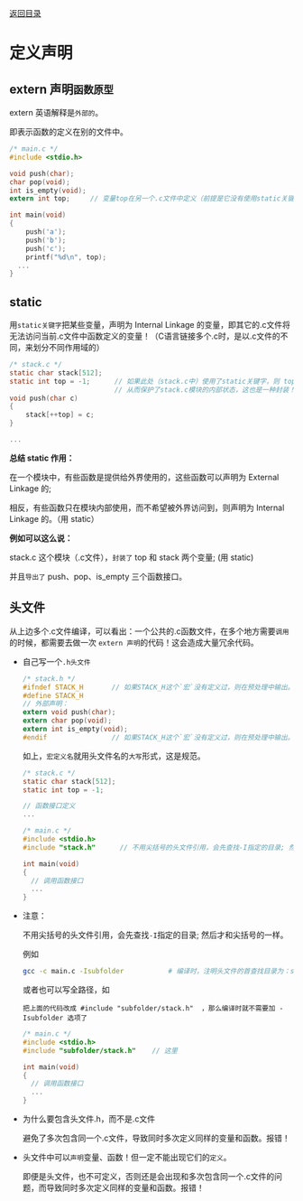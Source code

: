 [返回目录](/README.md)

定义声明
===========================



extern 声明`函数原型`
----------

extern 英语解释是`外部的`。

即表示函数的定义在别的文件中。

```c
/* main.c */
#include <stdio.h>

void push(char);
char pop(void);
int is_empty(void);
extern int top;     // 变量top在另一个.c文件中定义（前提是它没有使用static关键字时，此处才可用extern声明外部定义！ 链接）！即 变量top 具有 External Linkage

int main(void)
{
	push('a');
	push('b');
	push('c');
	printf("%d\n", top);
  ...
}
```

static
----------

用`static关键字`把某些变量，声明为 Internal Linkage 的变量，即其它的.c文件将无法访问当前.c文件中函数定义的变量！（C语言链接多个.c时，是以.c文件的不同，来划分不同作用域的）

```c
/* stack.c */
static char stack[512];
static int top = -1;      // 如果此处（stack.c中）使用了static关键字，则 top变量 具有 Internal Linkage，别处将无法引用！ 链接
                          // 从而保护了stack.c模块的内部状态，这也是一种封装！
void push(char c)
{
	stack[++top] = c;
}

...
```

**总结 static 作用：**

在一个模块中，有些函数是提供给外界使用的，这些函数可以声明为 External Linkage 的;

相反，有些函数只在模块内部使用，而不希望被外界访问到，则声明为 Internal Linkage 的。（用 static）

**例如可以这么说：**

stack.c 这个模块（.c文件），`封装了` top 和 stack 两个变量; (用 static)

并且`导出了` push、pop、is_empty 三个函数接口。

头文件
--------

从上边多个.c文件编译，可以看出：一个公共的.c函数文件，在多个地方需要`调用`的时候，都需要去做一次 `extern 声明`的代码！这会造成大量冗余代码。

- 自己写一个`.h头文件`

  ```c
  /* stack.h */
  #ifndef STACK_H       // 如果STACK_H这个`宏`没有定义过，则在预处理中输出。（这种保护头文件的写法，避免了头文件的内容被`重复包含`）
  #define STACK_H
  // 外部声明：
  extern void push(char);
  extern char pop(void);
  extern int is_empty(void);
  #endif                // 如果STACK_H这个`宏`没有定义过，则在预处理中输出。
  ```

  如上，`宏定义名`就用头文件名的`大写`形式，这是规范。

  ```c
  /* stack.c */
  static char stack[512];
  static int top = -1;

  // 函数接口定义
  ...
  ```

  ```c
  /* main.c */
  #include <stdio.h>
  #include "stack.h"      // 不用尖括号的头文件引用，会先查找-I指定的目录; 然后才和尖括号的一样。

  int main(void)
  {
    // 调用函数接口
  	...
  }
  ```

- 注意：

  不用尖括号的头文件引用，会先查找`-I`指定的目录; 然后才和尖括号的一样。

  例如

  ```bash
  gcc -c main.c -Isubfolder           # 编译时，注明头文件的首查找目录为：subfolder/
  ```

  或者也可以写全路径，如

  `把上面的代码改成 #include "subfolder/stack.h"  ，那么编译时就不需要加 -Isubfolder 选项了`

  ```c
  /* main.c */
  #include <stdio.h>
  #include "subfolder/stack.h"    // 这里

  int main(void)
  {
    // 调用函数接口
  	...
  }
  ```

- 为什么要包含头文件.h，而不是.c文件

  避免了多次包含同一个.c文件，导致同时多次定义同样的变量和函数。报错！

- 头文件中可以`声明`变量、函数！但一定不能出现它们的`定义`。

  即便是头文件，也不可定义，否则还是会出现和多次包含同一个.c文件的问题，而导致同时多次定义同样的变量和函数。报错！
